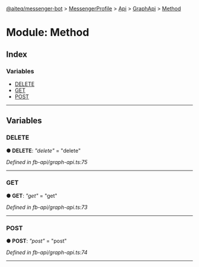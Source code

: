 [@aiteq/messenger-bot](../README.md) > [MessengerProfile](../modules/messengerprofile.md) > [Api](../classes/messengerprofile.api.md) > [GraphApi](../modules/messengerprofile.api.graphapi.md) > [Method](../modules/messengerprofile.api.graphapi.method.md)



# Module: Method

## Index

### Variables

* [DELETE](messengerprofile.api.graphapi.method.md#delete)
* [GET](messengerprofile.api.graphapi.method.md#get)
* [POST](messengerprofile.api.graphapi.method.md#post)



---
## Variables
<a id="delete"></a>

###  DELETE

**●  DELETE**:  *"delete"*  = "delete"

*Defined in fb-api/graph-api.ts:75*





___

<a id="get"></a>

###  GET

**●  GET**:  *"get"*  = "get"

*Defined in fb-api/graph-api.ts:73*





___

<a id="post"></a>

###  POST

**●  POST**:  *"post"*  = "post"

*Defined in fb-api/graph-api.ts:74*





___


